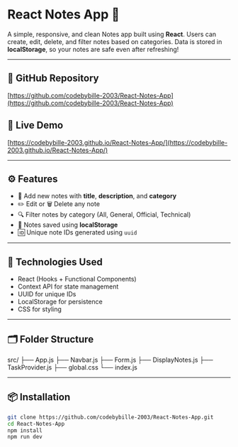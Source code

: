 # React Notes App 📝

A simple, responsive, and clean Notes app built using **React**. Users can create, edit, delete, and filter notes based on categories. Data is stored in **localStorage**, so your notes are safe even after refreshing!

---

## 🔗 GitHub Repository
[https://github.com/codebybille-2003/React-Notes-App](https://github.com/codebybille-2003/React-Notes-App)

## 🔗 Live Demo
[https://codebybille-2003.github.io/React-Notes-App/](https://codebybille-2003.github.io/React-Notes-App/)

---

## ⚙️ Features

- 📝 Add new notes with **title**, **description**, and **category**
- ✏️ Edit or 🗑️ Delete any note
- 🔍 Filter notes by category (All, General, Official, Technical)
- 💾 Notes saved using **localStorage**
- 🆔 Unique note IDs generated using `uuid`

---

## 🚀 Technologies Used

- React (Hooks + Functional Components)
- Context API for state management
- UUID for unique IDs
- LocalStorage for persistence
- CSS for styling

---

## 🗂️ Folder Structure

src/
├── App.js
├── Navbar.js
├── Form.js
├── DisplayNotes.js
├── TaskProvider.js
├── global.css
└── index.js

---

## 📦 Installation

```bash
git clone https://github.com/codebybille-2003/React-Notes-App.git
cd React-Notes-App
npm install
npm run dev
```
